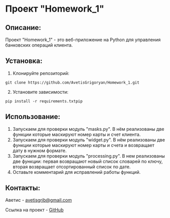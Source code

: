 # Проект "Homework_1"

## Описание:
Проект "Homework_1" - это веб-приложение на Python для управления банковских операций клиента. 

## Установка:
1. Клонируйте репозиторий:
```
git clone https://github.com/AvetisGrigoryan/Homework_1.git
```
2. Установите зависимости:
```
pip install -r requirements.txtpip 
```
## Использование:
1. Запускаем для проверки модуль "masks.py". В нём реализованы две функции которые маскируют номер карты и счет клиента.
2. Запускаем для проверки модуль "widget.py". В нём реализованы две функции которые маскируют номер карты и счета и возвращает дату в нужном формате.
3. Запускаем для проверки модуль "processing.py". В нем реализованы две функции: первая возвращают новый список словарей по ключу, вторая возвращает отсортированный список по дате.
4. Оставьте комментарий для исправлений работы функций.

## Контакты:
Аветис - avetisgrib@gmail.com

Ссылка на проект - [GitHub]()
